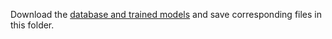 Download the [database and trained models](https://drive.google.com/drive/folders/1wikPQY9pYEmJTdnnw-dfL_en41GlIwD8?usp=sharing) and save corresponding files in this folder.
